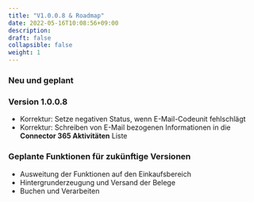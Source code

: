 ```yaml
---
title: "V1.0.0.8 & Roadmap"
date: 2022-05-16T10:08:56+09:00
description: 
draft: false
collapsible: false
weight: 1
---
```

### Neu und geplant

### Version 1.0.0.8
- Korrektur: Setze negativen Status, wenn E-Mail-Codeunit fehlschlägt
- Korrektur: Schreiben von E-Mail bezogenen Informationen in die **Connector 365 Aktivitäten** Liste

### Geplante Funktionen für zukünftige Versionen
- Ausweitung der Funktionen auf den Einkaufsbereich
- Hintergrunderzeugung und Versand der Belege
- Buchen und Verarbeiten